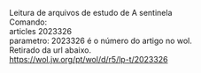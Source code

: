 Leitura de arquivos de estudo de A sentinela  
Comando:  
articles 2023326  
parametro: 2023326 é o número do artigo no wol.  
Retirado da url abaixo.  
https://wol.jw.org/pt/wol/d/r5/lp-t/2023326
